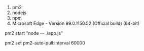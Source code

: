 1. pm2
2. nodejs
3. npm
4. Microsoft Edge - Version 99.0.1150.52 (Official build) (64-bit)


pm2 start "node -- ./app.js"


pm2 set pm2-auto-pull:interval 60000

